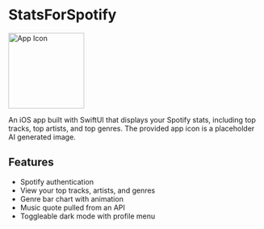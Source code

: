 # StatsForSpotify

<img src="Images/icon.png" alt="App Icon" width="150" />

An iOS app built with SwiftUI that displays your Spotify stats, including top tracks, top artists, and top genres. The provided app icon is a placeholder AI generated image.

## Features

- Spotify authentication
- View your top tracks, artists, and genres
- Genre bar chart with animation
- Music quote pulled from an API
- Toggleable dark mode with profile menu
